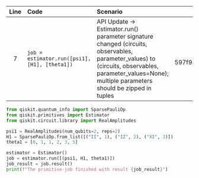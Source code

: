 | Line | Code | Scenario | Reference | Artifact | Refactoring |
| :--: | :--- | :------- | :-------: | :------- | :---------- |
| 7 | `job = estimator.run([psi1], [H1], [theta1])` | API Update -> Estimator.run() parameter signature changed (circuits, observables, parameter_values) to (circuits, observables, parameter_values=None); multiple parameters should be zipped in tuples | qrn_tax_ddbb-597f98cddb30c7d6ea741e1cf04cee | Estimator.run | `job = estimator.run([(psi1, H1, theta1)])` |

```python  
from qiskit.quantum_info import SparsePauliOp
from qiskit.primitives import Estimator
from qiskit.circuit.library import RealAmplitudes

psi1 = RealAmplitudes(num_qubits=2, reps=2)
H1 = SparsePauliOp.from_list([("II", 1), ("IZ", 2), ("XI", 3)])
theta1 = [0, 1, 1, 2, 3, 5]

estimator = Estimator()
job = estimator.run([(psi1, H1, theta1)])
job_result = job.result()
print(f"The primitive-job finished with result {job_result}")
```